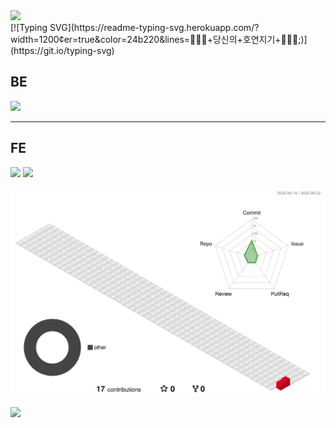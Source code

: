 
<!--
**leeho2023/leeho2023** is a ✨ _special_ ✨ repository because its `README.md` (this file) appears on your GitHub profile.

Here are some ideas to get you started:

- 🔭 I’m currently working on ...
- 🌱 I’m currently learning ...
- 👯 I’m looking to collaborate on ...
- 🤔 I’m looking for help with ...
- 💬 Ask me about ...
- 📫 How to reach me: ...
- 😄 Pronouns: ...
- ⚡ Fun fact: ...
-->

<div>
	<img src="https://capsule-render.vercel.app/api?type=waving&color=gradient&height=300&section=header&text=BFHy-Hh&fontSize=90" />
</div>

<div>
	[![Typing SVG](https://readme-typing-svg.herokuapp.com/?width=1200&center=true&color=24b220&lines=🧑‍🤝‍🧑+당신의+호연지기+🧑‍🤝‍🧑;)](https://git.io/typing-svg)
</div>


## BE 
<div>
	<img src="https://img.shields.io/badge/Java-007396?style=flat&logo=Java&logoColor=white" />
</div>

<hr />

## FE
<div>
	<img src="https://img.shields.io/badge/HTML5-E34F26?style=flat&logo=HTML5&logoColor=white" />
	<img src="https://img.shields.io/badge/CSS3-1572B6?style=flat&logo=CSS3&logoColor=white" />
</div>

![](./profile-3d-contrib/profile-gitblock.svg)

<div>
	<img src="https://capsule-render.vercel.app/api?type=waving&color=BDBDC8&height=200&section=footer" />	
</div>


	


